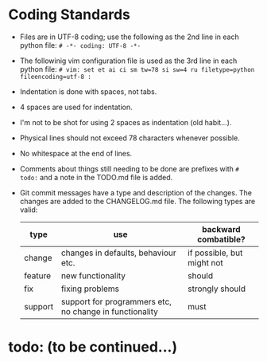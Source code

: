 Coding Standards
================

* Files are in UTF-8 coding; use the following as the 2nd line in
  each python file:
      `# -*- coding: UTF-8 -*-`
* The followinig vim configuration file is used as the 3rd line in
  each python file:
      `# vim: set et ai ci sm tw=78 si sw=4 ru filetype=python fileencoding=utf-8 :`
* Indentation is done with spaces, not tabs.
* 4 spaces are used for indentation.
* I'm not to be shot for using 2 spaces as indentation (old habit...).
* Physical lines should not exceed 78 characters whenever possible.
* No whitespace at the end of lines.
* Comments about things still needing to be done are prefixes with
      `# todo:`
  and a note in the TODO.md file is added.
* Git commit messages have a type and description of the changes.
  The changes are added to the CHANGELOG.md file.
  The following types are valid:

  | type    | use | backward combatible? |
  | ----    | --- | ---------------------- |
  | change  | changes in defaults, behaviour etc. | if possible, but might not |
  | feature | new functionality | should |
  | fix     | fixing problems | strongly should |
  | support | support for programmers etc, no change in functionality | must |

# todo: (to be continued...)
